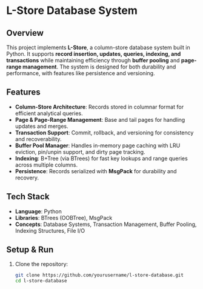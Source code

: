 # L-Store Database System

## Overview
This project implements **L-Store**, a column-store database system built in Python. It supports **record insertion, updates, queries, indexing, and transactions** while maintaining efficiency through **buffer pooling** and **page-range management**. The system is designed for both durability and performance, with features like persistence and versioning.

## Features
- **Column-Store Architecture**: Records stored in columnar format for efficient analytical queries.  
- **Page & Page-Range Management**: Base and tail pages for handling updates and merges.  
- **Transaction Support**: Commit, rollback, and versioning for consistency and recoverability.  
- **Buffer Pool Manager**: Handles in-memory page caching with LRU eviction, pin/unpin support, and dirty page tracking.  
- **Indexing**: B+Tree (via BTrees) for fast key lookups and range queries across multiple columns.  
- **Persistence**: Records serialized with **MsgPack** for durability and recovery.  

## Tech Stack
- **Language**: Python  
- **Libraries**: BTrees (OOBTree), MsgPack  
- **Concepts**: Database Systems, Transaction Management, Buffer Pooling, Indexing Structures, File I/O  

## Setup & Run
1. Clone the repository:
   ```bash
   git clone https://github.com/yourusername/l-store-database.git
   cd l-store-database
